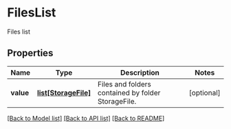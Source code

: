 # FilesList

Files list

## Properties

Name | Type | Description | Notes
---- | ---- | ----------- | -----
**value** | [**list[StorageFile]**](StorageFile.md) | Files and folders contained by folder StorageFile. | [optional] 

[[Back to Model list]](../README.md#documentation-for-models) [[Back to API list]](../README.md#documentation-for-api-endpoints) [[Back to README]](../README.md)
